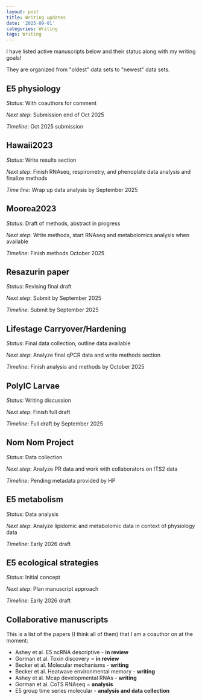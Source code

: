 ```yaml
---
layout: post
title: Writing updates
date: '2025-09-01'
categories: Writing
tags: Writing
---
```


I have listed active manuscripts below and their status along with my writing goals!  

They are organized from "oldest" data sets to "newest" data sets.  

## E5 physiology 

*Status*: With coauthors for comment 

*Next step*: Submission end of Oct 2025

*Timeline*: Oct 2025 submission 

## Hawaii2023

*Status*: Write results section

*Next step*: Finish RNAseq, respirometry, and phenoplate data analysis and finalize methods

*Time line*: Wrap up data analysis by September 2025

## Moorea2023

*Status*: Draft of methods, abstract in progress

*Next step*: Write methods, start RNAseq and metabolomics analysis when available  

*Timeline*: Finish methods October 2025

## Resazurin paper 

*Status*: Revising final draft 

*Next step*: Submit by September 2025  

*Timeline*: Submit by September 2025  

## Lifestage Carryover/Hardening 

*Status*: Final data collection, outline data available 

*Next step*: Analyze final qPCR data and write methods section

*Timeline*: Finish analysis and methods by October 2025

## PolyIC Larvae   

*Status*: Writing discussion 

*Next step*: Finish full draft

*Timeline*: Full draft by September 2025

## Nom Nom Project   

*Status*: Data collection

*Next step*: Analyze PR data and work with collaborators on ITS2 data

*Timeline*: Pending metadata provided by HP 

## E5 metabolism 

*Status*: Data analysis

*Next step*: Analyze lipidomic and metabolomic data in context of physiology data

*Timeline*: Early 2026 draft 

## E5 ecological strategies 

*Status*: Initial concept

*Next step*: Plan manuscript approach

*Timeline*: Early 2026 draft 

## Collaborative manuscripts 

This is a list of the papers (I think all of them) that I am a coauthor on at the moment:  

- Ashey et al. E5 ncRNA descriptive - **in review**
- Gorman et al. Toxin discovery = **in review**
- Becker et al. Molecular mechanisms - **writing**
- Becker et al. Heatwave environmental memory - **writing**  
- Ashey et al. Mcap developmental RNAs - **writing** 
- Gorman et al. CoTS RNAseq = **analysis**  
- E5 group time series molecular - **analysis and data collection**
